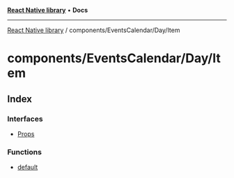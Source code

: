 [**React Native library**](../../../../index.md) • **Docs**

***

[React Native library](../../../../modules.md) / components/EventsCalendar/Day/Item

# components/EventsCalendar/Day/Item

## Index

### Interfaces

- [Props](interfaces/Props.md)

### Functions

- [default](functions/default.md)
